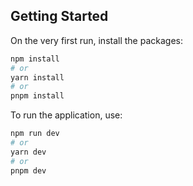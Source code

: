 ## Getting Started
On the very first run, install the packages:

```bash
npm install
# or
yarn install
# or
pnpm install
```

To run the application, use:

```bash
npm run dev
# or
yarn dev
# or
pnpm dev
```
